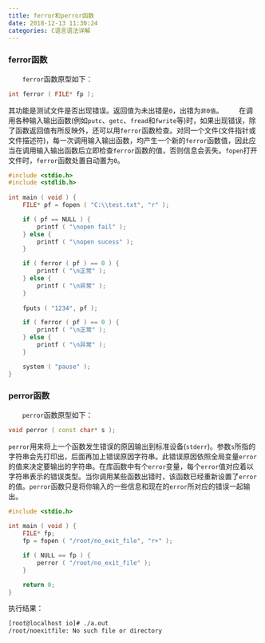 ```yaml
---
title: ferror和perror函数
date: 2018-12-13 11:30:24
categories: C语言语法详解
---
```

### ferror函数

&emsp;&emsp;`ferror`函数原型如下：

``` cpp
int ferror ( FILE* fp );
```

其功能是测试文件是否出现错误。返回值为未出错是`0`，出错为`非0值`。
&emsp;&emsp;在调用各种输入输出函数(例如`putc`、`getc`、`fread`和`fwrite`等)时，如果出现错误，除了函数返回值有所反映外，还可以用`ferror`函数检查。对同一个文件(文件指针或文件描述符)，每一次调用输入输出函数，均产生一个新的`ferror`函数值，因此应当在调用输入输出函数后立即检查`ferror`函数的值，否则信息会丢失。`fopen`打开文件时，`ferror`函数处置自动置为`0`。

``` cpp
#include <stdio.h>
#include <stdlib.h>
​
int main ( void ) {
    FILE* pf = fopen ( "C:\\test.txt", "r" );

    if ( pf == NULL ) {
        printf ( "\nopen fail" );
    } else {
        printf ( "\nopen sucess" );
    }

    if ( ferror ( pf ) == 0 ) {
        printf ( "\n正常" );
    } else {
        printf ( "\n异常" );
    }
    ​
    fputs ( "1234", pf );

    if ( ferror ( pf ) == 0 ) {
        printf ( "\n正常" );
    } else {
        printf ( "\n异常" );
    }

    system ( "pause" );
}
```

### perror函数

&emsp;&emsp;`perror`函数原型如下：

``` cpp
void perror ( const char* s );
```

`perror`用来将上一个函数发生错误的原因输出到标准设备(`stderr`)。参数`s`所指的字符串会先打印出，后面再加上错误原因字符串。此错误原因依照全局变量`error`的值来决定要输出的字符串。在库函数中有个`error`变量，每个`error`值对应着以字符串表示的错误类型。当你调用某些函数出错时，该函数已经重新设置了`error`的值。`perror`函数只是将你输入的一些信息和现在的`error`所对应的错误一起输出。

``` cpp
#include <stdio.h>
​
int main ( void ) {
    FILE* fp;
    fp = fopen ( "/root/no_exit_file", "r+" );

    if ( NULL == fp ) {
        perror ( "/root/no_exit_file" );
    }

    return 0;
}
```

执行结果：

``` bash
[root@localhost io]# ./a.out
/root/noexitfile: No such file or directory
```